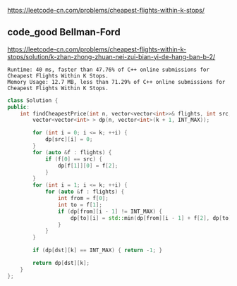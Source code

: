 
https://leetcode-cn.com/problems/cheapest-flights-within-k-stops/

## code_good  Bellman-Ford
https://leetcode-cn.com/problems/cheapest-flights-within-k-stops/solution/k-zhan-zhong-zhuan-nei-zui-bian-yi-de-hang-ban-b-2/

```
Runtime: 40 ms, faster than 47.76% of C++ online submissions for Cheapest Flights Within K Stops.
Memory Usage: 12.7 MB, less than 71.29% of C++ online submissions for Cheapest Flights Within K Stops.
```

```cpp
class Solution {
public:
    int findCheapestPrice(int n, vector<vector<int>>& flights, int src, int dst, int k) {
        vector<vector<int> > dp(n, vector<int>(k + 1, INT_MAX));

        for (int i = 0; i <= k; ++i) {
            dp[src][i] = 0;
        }
        for (auto &f : flights) {
            if (f[0] == src) {
                dp[f[1]][0] = f[2];
            }
        }
        for (int i = 1; i <= k; ++i) {
            for (auto &f : flights) {
                int from = f[0];
                int to = f[1];
                if (dp[from][i - 1] != INT_MAX) {
                    dp[to][i] = std::min(dp[from][i - 1] + f[2], dp[to][i]);
                }
            }
        }

        if (dp[dst][k] == INT_MAX) { return -1; }

        return dp[dst][k];
    }
};
```
